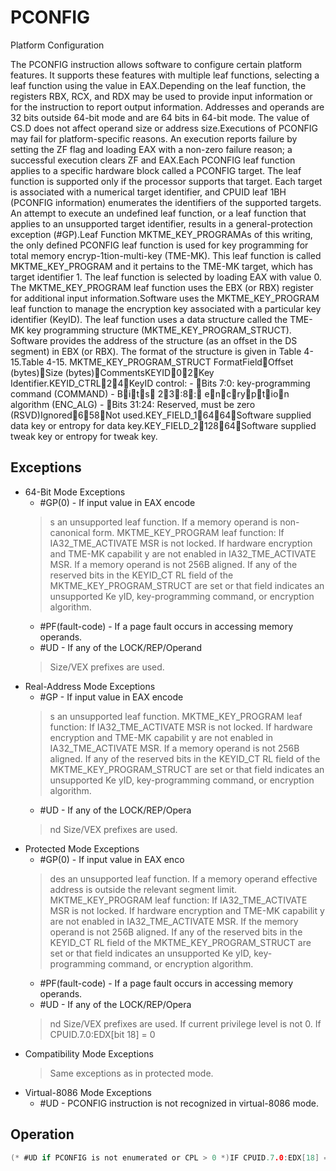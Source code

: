 # PCONFIG

Platform Configuration

The PCONFIG instruction allows software to configure certain platform features.
It supports these features with multiple leaf functions, selecting a leaf function using the value in EAX.Depending on the leaf function, the registers RBX, RCX, and RDX may be used to provide input information or for the instruction to report output information.
Addresses and operands are 32 bits outside 64-bit mode and are 64 bits in 64-bit mode.
The value of CS.D does not affect operand size or address size.Executions of PCONFIG may fail for platform-specific reasons.
An execution reports failure by setting the ZF flag and loading EAX with a non-zero failure reason; a successful execution clears ZF and EAX.Each PCONFIG leaf function applies to a specific hardware block called a PCONFIG target.
The leaf function is supported only if the processor supports that target.
Each target is associated with a numerical target identifier, and CPUID leaf 1BH (PCONFIG information) enumerates the identifiers of the supported targets.
An attempt to execute an undefined leaf function, or a leaf function that applies to an unsupported target identifier, results in a general-protection exception (#GP).Leaf Function MKTME_KEY_PROGRAMAs of this writing, the only defined PCONFIG leaf function is used for key programming for total memory encryp-1tion-multi-key (TME-MK).
This leaf function is called MKTME_KEY_PROGRAM and it pertains to the TME-MK target, which has target identifier 1.
The leaf function is selected by loading EAX with value 0.
The MKTME_KEY_PROGRAM leaf function uses the EBX (or RBX) register for additional input information.Software uses the MKTME_KEY_PROGRAM leaf function to manage the encryption key associated with a particular key identifier (KeyID).
The leaf function uses a data structure called the TME-MK key programming structure (MKTME_KEY_PROGRAM_STRUCT).
Software provides the address of the structure (as an offset in the DS segment) in EBX (or RBX).
The format of the structure is given in Table 4-15.Table 4-15.
 MKTME_KEY_PROGRAM_STRUCT FormatFieldOffset (bytes)Size (bytes)CommentsKEYID02Key Identifier.KEYID_CTRL24KeyID control: - Bits 7:0: key-programming command (COMMAND) - Bits 23:8: encryption algorithm (ENC_ALG) - Bits 31:24: Reserved, must be zero (RSVD)Ignored658Not used.KEY_FIELD_16464Software supplied data key or entropy for data key.KEY_FIELD_212864Software supplied tweak key or entropy for tweak key.

## Exceptions

- 64-Bit Mode Exceptions
  - #GP(0) - If input value in EAX encode
  > s an unsupported leaf function.
  > If a memory operand is non-canonical form.
  > MKTME_KEY_PROGRAM leaf function:
  > If IA32_TME_ACTIVATE MSR is not locked.
  > If hardware encryption and TME-MK capabilit
  > y are not enabled in IA32_TME_ACTIVATE MSR.
  > If a memory operand is not 256B aligned.
  > If any of the reserved bits in the KEYID_CT
  > RL field of the MKTME_KEY_PROGRAM_STRUCT are 
  > set or that field indicates an unsupported Ke
  > yID, key-programming command, or encryption 
  > algorithm.
  - #PF(fault-code) - If a page fault occurs in accessing memory operands.
  - #UD - If any of the LOCK/REP/Operand
  >  Size/VEX prefixes are used.
- Real-Address Mode Exceptions
  - #GP - If input value in EAX encode
  > s an unsupported leaf function.
  > MKTME_KEY_PROGRAM leaf function:
  > If IA32_TME_ACTIVATE MSR is not locked.
  > If hardware encryption and TME-MK capabilit
  > y are not enabled in IA32_TME_ACTIVATE MSR.
  > If a memory operand is not 256B aligned.
  > If any of the reserved bits in the KEYID_CT
  > RL field of the MKTME_KEY_PROGRAM_STRUCT are 
  > set or that field indicates an unsupported Ke
  > yID, key-programming command, or encryption 
  > algorithm.
  - #UD - If any of the LOCK/REP/Opera
  > nd Size/VEX prefixes are used.
- Protected Mode Exceptions
  - #GP(0) - If input value in EAX enco
  > des an unsupported leaf function.
  > If a memory operand effective address is outside the relevant segment limit.
  > MKTME_KEY_PROGRAM leaf function:
  > If IA32_TME_ACTIVATE MSR is not locked.
  > If hardware encryption and TME-MK capabilit
  > y are not enabled in IA32_TME_ACTIVATE MSR.
  > If the memory operand is not 256B aligned.
  > If any of the reserved bits in the KEYID_CT
  > RL field of the MKTME_KEY_PROGRAM_STRUCT are 
  > set or that field indicates an unsupported Ke
  > yID, key-programming command, or encryption 
  > algorithm.
  - #PF(fault-code) - If a page fault occurs in accessing memory operands.
  - #UD - If any of the LOCK/REP/Opera
  > nd Size/VEX prefixes are used.
  > If current privilege level is not 0.
  > If CPUID.7.0:EDX[bit 18] = 0
- Compatibility Mode Exceptions
  > Same exceptions as in protected mode.
- Virtual-8086 Mode Exceptions
  - #UD - PCONFIG instruction is not recognized in virtual-8086 mode.

## Operation

```C
(* #UD if PCONFIG is not enumerated or CPL > 0 *)IF CPUID.7.0:EDX[18] = 0 OR CPL > 0THEN #UD; FI;(* #GP(0) for an unsupported leaf function *)IF EAX != 0THEN #GP(0); FI;CASE (EAX)(* operation based on selected leaf function *)0 (MKTME_KEY_PROGRAM):(* Confirm that TME-MK is properly enabled by the IA32_TME_ACTIVATE MSR *)(* The MSR must be locked, encryption enabled, and a non-zero number of KeyID bits specified *)IF IA32_TME_ACTIVATE[0] = 0 OR IA32_TME_ACTIVATE[1] = 0 OR IA32_TME_ACTIVATE[35:32] = 0THEN #GP(0); FI;IF DS:RBX is not 256-byte alignedTHEN #GP(0); FI;Load TMP_KEY_PROGRAM_STRUCT from 192 bytes at linear address DS:RBX;IF TMP_KEY_PROGRAM_STRUCT.KEYID_CTRL sets any reserved bitsTHEN #GP(0); FI;(* Check for a valid command *)IF TMP_KEY_PROGRAM_STRUCT. KEYID_CTRL.COMMAND > 3THEN #GP(0); FI;(* Check that the KEYID being operated upon is a valid KEYID *)IF TMP_KEY_PROGRAM_STRUCT.KEYID = 0 ORTMP_KEY_PROGRAM_STRUCT.KEYID > 2^IA32_TME_ACTIVATE.MK_TME_KEYID_BITS - 1 ORTMP_KEY_PROGRAM_STRUCT.KEYID > IA(* Check that only one encryption algorithm is requested for the KeyID and it is one of the activated algorithms *)IF TMP_KEY_PROGRAM_STRUCT.KEYID_CTRL.ENC_ALG does not set exactly one bit OR(TMP_KEY_PROGRAM_STRUCT.KEYID_CTRL.ENC_ALG & IA32_TME_ACTIVATE[63:48]) = 0THEN #GP(0); FI:Attempt to acquire lock to gain exclusive access to platform key table;IF attempt is unsuccessfulTHEN (* PCONFIG failure *)RFLAGS.ZF := 1;RAX := DEVICE_BUSY;(* failure reason 5 *)GOTO EXIT;FI;CASE (TMP_KEY_PROGRAM_STRUCT.KEYID_CTRL.COMMAND) OF0 (KEYID_SET_KEY_DIRECT):Update TME-MK table for TMP_KEY_PROGRAM_STRUCT.KEYID as follows:Encrypt with the selected keyUse the encryption algorithm selected by TMP_KEY_PROGRAM_STRUCT.KEYID_CTRL.ENC_ALG(* The number of bytes used by the next two lines depends on selected encryption algorithm *)DATA_KEY is TMP_KEY_PROGRAM_STRUCT.KEY_FIELD_1TWEAK_KEY is TMP_KEY_PROGRAM_STRUCT.KEY_FIELD_2BREAK;1 (KEYID_SET_KEY_RANDOM):Load TMP_RND_DATA_KEY with a random key using hardware RNG; (* key size depends on selected encryption algorithm *)IF there was insufficient entropyTHEN (* PCONFIG failure *)RFLAGS.ZF := 1;RAX := ENTROPY_ERROR;(* failure reason 2 *)Release lock on platform key table;GOTO EXIT;FI;Load TMP_RND_TWEAK_KEY with a random key using hardware RNG; (* key size depends on selected encryption algorithm *)IF there was insufficient entropyTHEN (* PCONFIG failure *)RFLAGS.ZF := 1;RAX := ENTROPY_ERROR;(* failure reason 2 *)Release lock on platform key table;GOTO EXIT;FI;(* Combine software-supplied entropy to the data key and tweak key *)(* The number of bytes used by the next two lines depends on selected encryption algorithm *)TMP_RND_DATA_KEY := TMP_RND_KEY XOR TMP_KEY_PROGRAM_STRUCT.KEY_FIELD_1;TMP_RND_TWEAK_KEY := TMP_RND_TWEAK_KEY XOR TMP_KEY_PROGRAM_STRUCT.KEY_FIELD_2;Update TME-MK table for TMP_KEY_PROGRAM_STRUCT.KEYID as follows:Encrypt with the selected keyUse the encryption algorithm selected by TMP_KEY_PROGRAM_STRUCT.KEYID_CTRL.ENC_ALG(* The number of bytes used by the next two lines depends on selected encryption algorithm *)DATA_KEY is TMP_RND_DATA_KEYTWEAK_KEY is TMP_RND_TWEAK_KEYUpdate TME-MK table for TMP_KEY_PROGRAM_STRUCT.KEYID as follows:Encrypt (or not) using the current configuration for TMEThe specified encryption algorithm and key values are not used.BREAK;3 (KEYID_NO_ENCRYPT):Update TME-MK table for TMP_KEY_PROGRAM_STRUCT.KEYID as follows:Do not encryptThe specified encryption algorithm and key values are not used.BREAK;ESAC;Release lock on platform key table;ESAC;RAX := 0;RFLAGS.ZF := 0;EXIT:RFLAGS.CF := 0;RFLAGS.PF := 0;RFLAGS.AF := 0;RFLAGS.OF := 0;RFLAGS.SF := 0;
```
